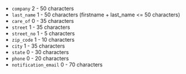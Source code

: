 * ```company``` 2 - 50 characters
* ```last_name``` 1 - 50 characters (firstname + last_name <= 50 characters)
* ```care_of``` 0 - 35 characters
* ```street``` 1 - 35 characters
* ```street_no``` 1 - 5 characters
* ```zip_code``` 1 - 10 characters
* ```city``` 1 - 35 characters
* ```state``` 0 - 30 characters
* ```phone``` 0 - 20 characters
* ```notification_email``` 0 - 70 characters

